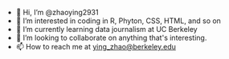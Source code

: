 - 👋 Hi, I’m @zhaoying2931
- 👀 I’m interested in coding in R, Phyton, CSS, HTML, and so on
- 🌱 I’m currently learning data journalism at UC Berkeley
- 💞️ I’m looking to collaborate on anything that's interesting.
- 📫 How to reach me at ying_zhao@berkeley.edu

<!---
zhaoying2931/zhaoying2931 is a ✨ special ✨ repository because its `README.md` (this file) appears on your GitHub profile.
You can click the Preview link to take a look at your changes.
--->
